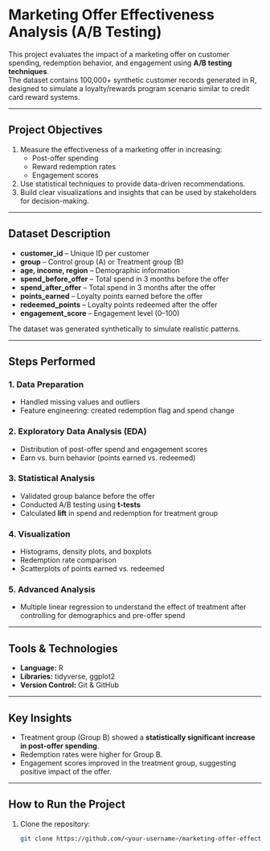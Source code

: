 # Marketing Offer Effectiveness Analysis (A/B Testing)

This project evaluates the impact of a marketing offer on customer spending, redemption behavior, and engagement using **A/B testing techniques**.  
The dataset contains 100,000+ synthetic customer records generated in R, designed to simulate a loyalty/rewards program scenario similar to credit card reward systems.

---

## Project Objectives
1. Measure the effectiveness of a marketing offer in increasing:
   - Post-offer spending
   - Reward redemption rates
   - Engagement scores
2. Use statistical techniques to provide data-driven recommendations.
3. Build clear visualizations and insights that can be used by stakeholders for decision-making.

---

## Dataset Description

- **customer_id** – Unique ID per customer  
- **group** – Control group (A) or Treatment group (B)  
- **age, income, region** – Demographic information  
- **spend_before_offer** – Total spend in 3 months before the offer  
- **spend_after_offer** – Total spend in 3 months after the offer  
- **points_earned** – Loyalty points earned before the offer  
- **redeemed_points** – Loyalty points redeemed after the offer  
- **engagement_score** – Engagement level (0–100)

The dataset was generated synthetically to simulate realistic patterns.

---

## Steps Performed

### 1. **Data Preparation**
- Handled missing values and outliers
- Feature engineering: created redemption flag and spend change

### 2. **Exploratory Data Analysis (EDA)**
- Distribution of post-offer spend and engagement scores
- Earn vs. burn behavior (points earned vs. redeemed)

### 3. **Statistical Analysis**
- Validated group balance before the offer
- Conducted A/B testing using **t-tests**
- Calculated **lift** in spend and redemption for treatment group

### 4. **Visualization**
- Histograms, density plots, and boxplots
- Redemption rate comparison
- Scatterplots of points earned vs. redeemed

### 5. **Advanced Analysis**
- Multiple linear regression to understand the effect of treatment after controlling for demographics and pre-offer spend

---

## Tools & Technologies

- **Language:** R
- **Libraries:** tidyverse, ggplot2
- **Version Control:** Git & GitHub

---

## Key Insights

- Treatment group (Group B) showed a **statistically significant increase in post-offer spending**.
- Redemption rates were higher for Group B.
- Engagement scores improved in the treatment group, suggesting positive impact of the offer.

---

## How to Run the Project

1. Clone the repository:
   ```bash
   git clone https://github.com/<your-username>/marketing-offer-effectiveness-analysis.git
